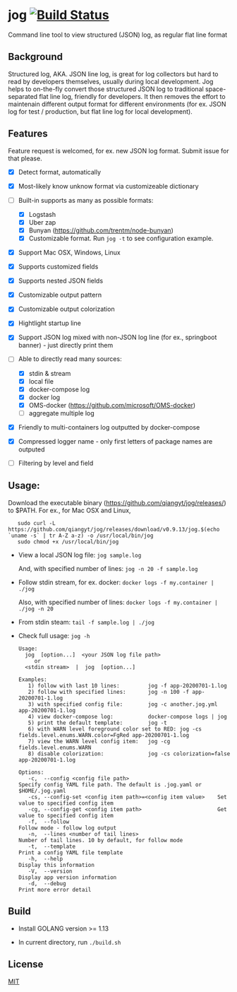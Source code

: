 # jog [![Build Status](https://travis-ci.org/qiangyt/jog.svg?branch=master)](https://travis-ci.org/qiangyt/jog)
Command line tool to view structured (JSON) log, as regular flat line format


## Background

Structured log, AKA. JSON line log, is great for log collectors but hard to read by developers themselves, usually during local development. Jog helps to on-the-fly convert those structured JSON log to traditional space-separated flat line log, friendly for developers. It then removes the effort to maintenain different output format for different environments (for ex. JSON log for test / production, but flat line log for local development).

## Features

   Feature request is welcomed, for ex. new JSON log format. Submit issue for that please.

   - [x] Detect format, automatically

   - [x] Most-likely know unknow format via customizeable dictionary

   - [ ] Built-in supports as many as possible formats:

      - [x] Logstash
      - [x] Uber zap
      - [x] Bunyan (https://github.com/trentm/node-bunyan)
      - [x] Customizable format. Run `jog -t` to see configuration example.

   - [x] Support Mac OSX, Windows, Linux

   - [x] Supports customized fields

   - [x] Supports nested JSON fields

   - [x] Customizable output pattern

   - [x] Customizable output colorization

   - [x] Hightlight startup line

   - [x]  Support JSON log mixed with non-JSON log line (for ex., springboot banner) - just directly print them

   - [ ] Able to directly read many sources:
      - [x] stdin & stream
      - [x] local file
      - [x] docker-compose log
      - [x] docker log
      - [x] OMS-docker (https://github.com/microsoft/OMS-docker)
      - [ ] aggregate multiple log

   - [x]  Friendly to multi-containers log outputted by docker-compose

   - [x]  Compressed logger name - only first letters of package names are outputed

   - [ ]  Filtering by level and field

## Usage:
  Download the executable binary (https://github.com/qiangyt/jog/releases/) to $PATH. For ex., for Mac OSX and Linux,

  ```shell
     sudo curl -L https://github.com/qiangyt/jog/releases/download/v0.9.13/jog.$(echo `uname -s` | tr A-Z a-z) -o /usr/local/bin/jog
     sudo chmod +x /usr/local/bin/jog
  ```

   * View a local JSON log file: `jog sample.log`

     And, with specified number of lines: `jog -n 20 -f sample.log`

   * Follow stdin stream, for ex. docker: `docker logs -f my.container | ./jog`

     Also, with specified number of lines: `docker logs -f my.container | ./jog -n 20`

   * From stdin steam: `tail -f sample.log | ./jog`

   * Check full usage: `jog -h`

      ```
      Usage:
        jog  [option...]  <your JSON log file path>
           or
        <stdin stream>  |  jog  [option...]

      Examples:
         1) follow with last 10 lines:         jog -f app-20200701-1.log
         2) follow with specified lines:       jog -n 100 -f app-20200701-1.log
         3) with specified config file:        jog -c another.jog.yml app-20200701-1.log
         4) view docker-compose log:           docker-compose logs | jog
         5) print the default template:        jog -t
         6) with WARN level foreground color set to RED: jog -cs fields.level.enums.WARN.color=FgRed app-20200701-1.log
         7) view the WARN level config item:   jog -cg fields.level.enums.WARN
         8) disable colorization:              jog -cs colorization=false app-20200701-1.log

      Options:
         -c,  --config <config file path>                            Specify config YAML file path. The default is .jog.yaml or $HOME/.jog.yaml
         -cs, --config-set <config item path>=<config item value>    Set value to specified config item
         -cg, --config-get <config item path>                        Get value to specified config item
         -f,  --follow                                               Follow mode - follow log output
         -n,  --lines <number of tail lines>                         Number of tail lines. 10 by default, for follow mode
         -t,  --template                                             Print a config YAML file template
         -h,  --help                                                 Display this information
         -V,  --version                                              Display app version information
         -d,  --debug                                                Print more error detail
     ```

## Build

   *  Install GOLANG version >= 1.13

   *  In current directory, run `./build.sh`

## License

[MIT](/LICENSE)
